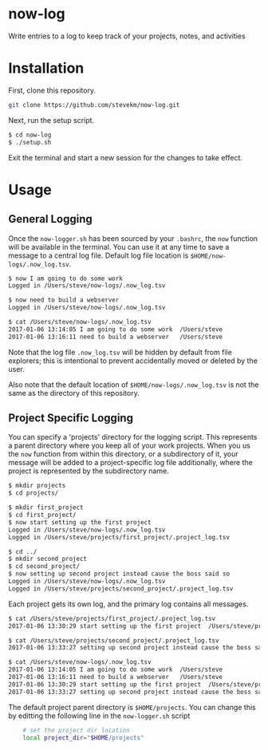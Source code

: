 # now-log
Write entries to a log to keep track of your projects, notes, and activities

# Installation
First, clone this repository.
```bash
git clone https://github.com/stevekm/now-log.git
```

Next, run the setup script.
```bash
$ cd now-log
$ ./setup.sh
```
Exit the terminal and start a new session for the changes to take effect.

# Usage
## General Logging
Once the `now-logger.sh` has been sourced by your `.bashrc`, the `now` function will be available in the terminal. You can use it at any time to save a message to a central log file. Default log file location is `$HOME/now-logs/.now_log.tsv`. 

```bash
$ now I am going to do some work
Logged in /Users/steve/now-logs/.now_log.tsv

$ now need to build a webserver
Logged in /Users/steve/now-logs/.now_log.tsv

$ cat /Users/steve/now-logs/.now_log.tsv
2017-01-06 13:14:05	I am going to do some work	/Users/steve
2017-01-06 13:16:11	need to build a webserver	/Users/steve

```

Note that the log file `.now_log.tsv` will be hidden by default from file explorers; this is intentional to prevent accidentally moved or deleted by the user. 

Also note that the default location of `$HOME/now-logs/.now_log.tsv` is not the same as the directory of this repository.

## Project Specific Logging
You can specify a 'projects' directory for the logging script. This represents a parent directory where you keep all of your work projects. When you us the `now` function from within this directory, or a subdirectory of it, your message will be added to a project-specific log file additionally, where the project is represented by the subdirectory name. 

```bash
$ mkdir projects
$ cd projects/

$ mkdir first_project
$ cd first_project/
$ now start setting up the first project
Logged in /Users/steve/now-logs/.now_log.tsv
Logged in /Users/steve/projects/first_project/.project_log.tsv

$ cd ../
$ mkdir second_project
$ cd second_project/
$ now setting up second project instead cause the boss said so
Logged in /Users/steve/now-logs/.now_log.tsv
Logged in /Users/steve/projects/second_project/.project_log.tsv
```

Each project gets its own log, and the primary log contains all messages.

```bash
$ cat /Users/steve/projects/first_project/.project_log.tsv
2017-01-06 13:30:29	start setting up the first project	/Users/steve/projects/first_project

$ cat /Users/steve/projects/second_project/.project_log.tsv
2017-01-06 13:33:27	setting up second project instead cause the boss said so	/Users/steve/projects/second_project

$ cat /Users/steve/now-logs/.now_log.tsv
2017-01-06 13:14:05	I am going to do some work	/Users/steve
2017-01-06 13:16:11	need to build a webserver	/Users/steve
2017-01-06 13:30:29	start setting up the first project	/Users/steve/projects/first_project
2017-01-06 13:33:27	setting up second project instead cause the boss said so	/Users/steve/projects/second_project
```

The default project parent directory is `$HOME/projects`. You can change this by editting the following line in the `now-logger.sh` script

```bash
    # set the project dir location
    local project_dir="$HOME/projects"
```

